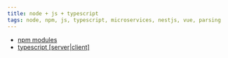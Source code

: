 ```yaml
---
title: node + js + typescript
tags: node, npm, js, typescript, microservices, nestjs, vue, parsing
---
```


<ul>
    <li>
        <a href="https://www.npmjs.com/~nchikkam">
            npm modules
        </a>
    </li>
    <li>
        <a href="https://cfg-parser.onrender.com">
            typescript [server|client]
        </a>
    </li>
</ul>